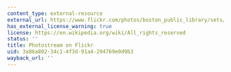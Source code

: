```yaml
---
content_type: external-resource
external_url: https://www.flickr.com/photos/boston_public_library/sets/
has_external_license_warning: true
license: https://en.wikipedia.org/wiki/All_rights_reserved
status: ''
title: Photostream on Flickr
uid: 3a86a802-34c1-4f3d-91a4-294769e0d9b3
wayback_url: ''
---
```

